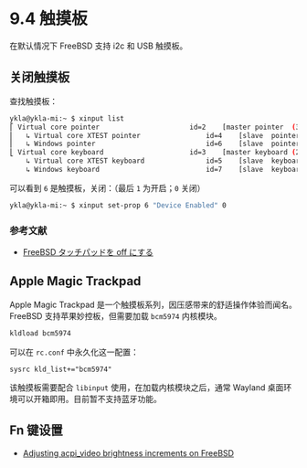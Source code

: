 # 9.4 触摸板

在默认情况下 FreeBSD 支持 i2c 和 USB 触摸板。

## 关闭触摸板

查找触摸板：

```sh
ykla@ykla-mi:~ $ xinput list
⎡ Virtual core pointer                    	id=2	[master pointer  (3)]
⎜   ↳ Virtual core XTEST pointer              	id=4	[slave  pointer  (2)]
⎜   ↳ Windows pointer                         	id=6	[slave  pointer  (2)]
⎣ Virtual core keyboard                   	id=3	[master keyboard (2)]
    ↳ Virtual core XTEST keyboard             	id=5	[slave  keyboard (3)]
    ↳ Windows keyboard                        	id=7	[slave  keyboard (3)]
```

可以看到 `6` 是触摸板，关闭：（最后 `1` 为开启；`0` 关闭）

```sh
ykla@ykla-mi:~ $ xinput set-prop 6 "Device Enabled" 0
```


### 参考文献

- [FreeBSD タッチパッドを off にする](https://qiita.com/fygar256/items/35100d43b096470631d6)

## Apple Magic Trackpad

Apple Magic Trackpad 是一个触摸板系列，因压感带来的舒适操作体验而闻名。FreeBSD 支持苹果妙控板，但需要加载 `bcm5974` 内核模块。

```sh
kldload bcm5974
```

可以在 `rc.conf` 中永久化这一配置：

```
sysrc kld_list+="bcm5974"
```

该触摸板需要配合 `libinput` 使用，在加载内核模块之后，通常 Wayland 桌面环境可以开箱即用。目前暂不支持蓝牙功能。

## Fn 键设置


- [Adjusting acpi_video brightness increments on FreeBSD](https://www.davidschlachter.com/misc/freebsd-acpi_video-thinkpad-display-brightness)
